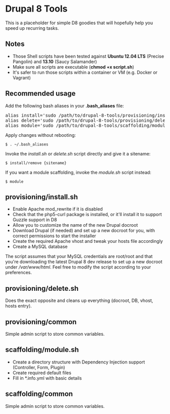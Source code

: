 Drupal 8 Tools
==============

This is a placeholder for simple D8 goodies that will hopefully help you speed up recurring tasks.

Notes
-----

- Those Shell scripts have been tested against **Ubuntu 12.04 LTS** (Precise Pangolin) and **13.10** (Saucy Salamander)
- Make sure all scripts are executable (**chmod +x script.sh**)
- It's safer to run those scripts within a container or VM (e.g. Docker or Vagrant)

Recommended usage
-----------------

Add the following bash aliases in your **.bash_aliases** file:

<pre>
alias install='sudo /path/to/drupal-8-tools/provisioning/install.sh'
alias delete='sudo /path/to/drupal-8-tools/provisioning/delete.sh'
alias module='sudo /path/to/drupal-8-tools/scaffolding/module.sh'
</pre>

Apply changes without rebooting:

<code>$ . ~/.bash_aliases</code>

Invoke the _install.sh_ or _delete.sh_ script directly and give it a sitename:

<code>$ install/remove {sitename}</code>

If you want a module scaffolding, invoke the _module.sh_ script instead:

<code>$ module</code>

provisioning/install.sh
-----------------------

- Enable Apache mod_rewrite if it is disabled
- Check that the php5-curl package is installed, or it'll install it to support Guzzle support in D8
- Allow you to customize the name of the new Drupal docroot
- Download Drupal (if needed) and set up a new docroot for you, with correct permissions to start the installer
- Create the required Apache vhost and tweak your hosts file accordingly
- Create a MySQL database

The script assumes that your MySQL credentials are root/root and that you're downloading the latest Drupal 8 dev release to set up a new docroot under _/var/www/html_. Feel free to modify the script according to your preferences.

provisioning/delete.sh
----------------------

Does the exact opposite and cleans up everything (docroot, DB, vhost, hosts entry).

provisioning/common
-------------------

Simple admin script to store common variables.

scaffolding/module.sh
---------------------

- Create a directory structure with Dependency Injection support (Controller, Form, Plugin)
- Create required default files
- Fill in *.info.yml with basic details

scaffolding/common
------------------

Simple admin script to store common variables.
